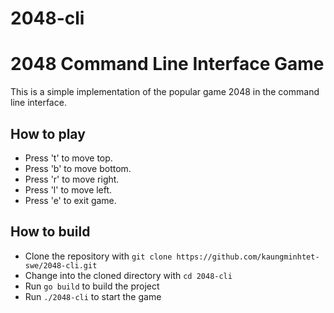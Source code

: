 # 2048-cli
2048 Command Line Interface Game
=================
This is a simple implementation of the popular game 2048 in the command line interface.

How to play
------------

* Press 't' to move top.
* Press 'b' to move bottom.
* Press 'r' to move right.
* Press 'l' to move left.
* Press 'e' to exit game.

How to build
------------

* Clone the repository with `git clone https://github.com/kaungminhtet-swe/2048-cli.git`
* Change into the cloned directory with `cd 2048-cli`
* Run `go build` to build the project
* Run `./2048-cli` to start the game